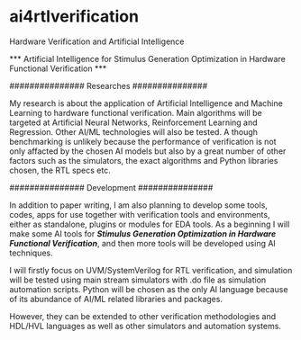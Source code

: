 # ai4rtlverification
Hardware Verification and Artificial Intelligence

*** Artificial Intelligence for Stimulus Generation Optimization in Hardware Functional Verification ***


###############
Researches 
###############

My research is about the application of Artificial Intelligence and Machine Learning to hardware functional verification. Main algorithms will be targeted at Artificial Neural Networks, Reinforcement Learning and Regression. Other AI/ML technologies will also be tested. A though benchmarking is unlikely because the performance of verification is not only affacted by the chosen AI models but also by a great number of other factors such as the simulators, the exact algorithms and Python libraries chosen, the RTL specs etc.


###############
Development
###############

In addition to paper writing, I am also planning to develop some tools, codes, apps for use together with verification tools and environments, either as standalone, plugins or modules for EDA tools. As a beginning I will make some AI tools for 
***Stimulus Generation Optimization in Hardware Functional Verification***, 
and then more tools will be developed using AI techniques.

I will firstly focus on UVM/SystemVerilog for RTL verification, and simulation will be tested using main stream simulators with .do file as simulation automation scripts. Python will be chosen as the only AI language because of its abundance of AI/ML related libraries and packages.

However, they can be extended to other verification methodologies and HDL/HVL languages as well as other simulators and automation systems.

